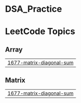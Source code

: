 # DSA_Practice
<!---LeetCode Topics Start-->
# LeetCode Topics
## Array
|  |
| ------- |
| [1677-matrix-diagonal-sum](https://github.com/chetanpawar29/DSA_Practice/tree/master/1677-matrix-diagonal-sum) |
## Matrix
|  |
| ------- |
| [1677-matrix-diagonal-sum](https://github.com/chetanpawar29/DSA_Practice/tree/master/1677-matrix-diagonal-sum) |
<!---LeetCode Topics End-->